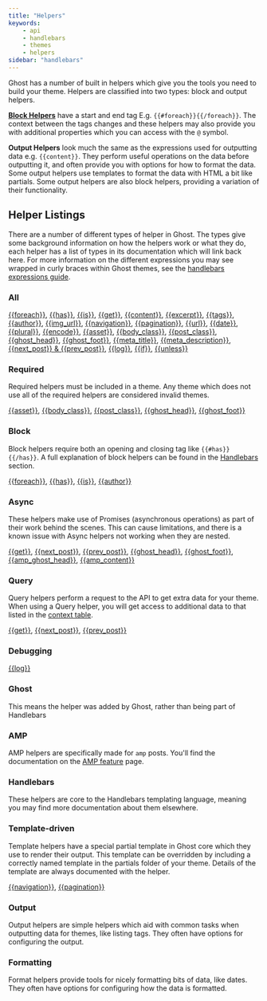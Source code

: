 ```yaml
---
title: "Helpers"
keywords:
    - api
    - handlebars
    - themes
    - helpers
sidebar: "handlebars"
---
```


Ghost has a number of built in helpers which give you the tools you need to build your theme. Helpers are classified into two types: block and output helpers.

**[Block Helpers](http://handlebarsjs.com/block_helpers.html)** have a start and end tag E.g. <code>\{\{#foreach\}\}\{\{/foreach\}\}</code>. The context between the tags changes and these helpers may also provide you with additional properties which you can access with the `@` symbol.

**Output Helpers** look much the same as the expressions used for outputting data e.g. `{{content}}`. They perform useful operations on the data before outputting it, and often provide you with options for how to format the data. Some output helpers use templates to format the data with HTML a bit like partials. Some output helpers are also block helpers, providing a variation of their functionality.

## Helper Listings

There are a number of different types of helper in Ghost. The types give some background information on how the helpers work or what they do, each helper has a list of types in its documentation which will link back here. For more information on the different expressions you may see wrapped in curly braces within Ghost themes, see the [handlebars expressions guide](/docs/handlebars#section-handlebars-expressions).

### All

[{{foreach}}](doc:foreach), [{{has}}](doc:has), [{{is}}](doc:is), [{{get}}](doc:get), [{{content}}](doc:content), [{{excerpt}}](doc:excerpt), [{{tags}}](doc:tags), [{{author}}](doc:author),
[{{img_url}}](doc:img_url), [{{navigation}}](doc:navigation), [{{pagination}}](doc:pagination),
[{{url}}](doc:url), [{{date}}](doc:date), [{{plural}}](doc:plural),
[{{encode}}](doc:encode), [{{asset}}](doc:asset),
[{{body_class}}](doc:body_class), [{{post_class}}](doc:post_class),
[{{ghost_head}}](doc:ghost_head), [{{ghost_foot}}](doc:ghost_foot),
[{{meta_title}}](doc:meta_title), [{{meta_description}}](doc:meta_description), [{{next_post}} & {{prev_post}}](doc:prev_next_post),  [{{log}}](doc:log), [{{if}}](doc:if), [{{unless}}](doc:unless)

### Required

Required helpers must be included in a theme. Any theme which does not use all of the required helpers are considered invalid themes.

[{{asset}}](doc:asset), [{{body_class}}](doc:body_class),
[{{post_class}}](doc:post_class), [{{ghost_head}}](doc:ghost_head),
[{{ghost_foot}}](doc:ghost_foot)

### Block

Block helpers require both an opening and closing tag like `{{#has}}{{/has}}`. A full explanation of block helpers can be found in the [Handlebars](/docs/handlebars#block-expressions-scopes-) section.

[{{foreach}}](doc:foreach), [{{has}}](doc:has), [{{is}}](doc:is), [{{author}}](doc:author)

### Async

These helpers make use of Promises (asynchronous operations) as part of their work behind the scenes. This can cause limitations, and there is a known issue with Async helpers not working when they are nested.

[{{get}}](doc:get), [{{next_post}}](doc:prev_next_post), [{{prev_post}}](doc:prev_next_post),
[{{ghost_head}}](doc:ghost_head), [{{ghost_foot}}](doc:ghost_foot),
[{{amp_ghost_head}}](doc:amp_ghost_head), [{{amp_content}}](doc:amp_content)

### Query

Query helpers perform a request to the API to get extra data for your theme. When using a Query helper, you will get access to additional data to that listed in the [context table](/docs/context-overview#context-table).

[{{get}}](doc:get), [{{next_post}}](doc:prev_next_post), [{{prev_post}}](doc:prev_next_post)

### Debugging

[{{log}}](doc:log)

### Ghost

This means the helper was added by Ghost, rather than being part of Handlebars

### AMP

AMP helpers are specifically made for `amp` posts. You'll find the documentation on the [AMP feature](doc:amp) page.

### Handlebars

These helpers are core to the Handlebars templating language, meaning you may find more documentation about them elsewhere.

### Template-driven

Template helpers have a special partial template in Ghost core which they use to render their output. This template can be overridden by including a correctly named template in the partials folder of your theme. Details of the template are always documented with the helper.

[{{navigation}}](doc:navigation), [{{pagination}}](doc:pagination)

### Output

Output helpers are simple helpers which aid with common tasks when outputting data for themes, like listing tags. They often have options for configuring the output.

### Formatting

Format helpers provide tools for nicely formatting bits of data, like dates. They often have options for configuring how the data is formatted.
